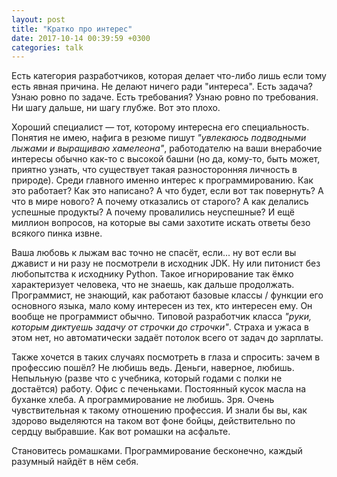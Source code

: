 ```yaml
---
layout: post
title: "Кратко про интерес"
date: 2017-10-14 00:39:59 +0300
categories: talk
---
```

Есть категория разработчиков, которая делает что-либо лишь если тому есть явная причина. Не делают ничего ради "интереса". Есть задача?
Узнаю ровно по задаче. Есть требования? Узнаю ровно по требования. Ни шагу дальше, ни шагу глубже. Вот это плохо.

Хороший специалист — тот, которому интересна его специальность. Понятия не имею, нафига в резюме пишут *"увлекаюсь подводными лыжами и выращиваю хамелеона"*, работодателю на ваши внерабочие интересы обычно как-то с высокой башни (но да, кому-то, быть может, приятно узнать, что существует такая разносторонняя личность в природе). Среди главного именно интерес к программированию. Как это работает? Как это написано? А что будет, если вот так повернуть? А что в мире нового? А почему отказались от старого? А как делались успешные продукты? А почему провалились неуспешные? И ещё миллион вопросов, на которые вы сами захотите искать ответы безо всякого пинка извне.

Ваша любовь к лыжам вас точно не спасёт, если... ну вот если вы джавист и ни разу не посмотрели в исходник JDK. Ну или питонист без любопытства к исходнику Python. Такое игнорирование так ёмко характеризует человека, что не знаешь, как дальше продолжать. Программист, не знающий, как работают базовые классы / функции его основного языка, мало кому интересен из тех, кто интересен ему. Он вообще не программист обычно. Типовой разработчик класса *"руки, которым диктуешь задачу от строчки до строчки"*. Страха и ужаса в этом нет, но автоматически задаёт потолок всего от задач до зарплаты. 

Также хочется в таких случаях посмотреть в глаза и спросить: зачем в профессию пошёл? Не любишь ведь. Деньги, наверное, любишь. Непыльную (разве что с учебника, который годами с полки не достаётся) работу. Офис с печеньками. Постоянный кусок масла на буханке хлеба. А программирование не любишь. Зря. Очень чувствительная к такому отношению профессия. И знали бы вы, как здорово выделяются на таком вот фоне бойцы, действительно по сердцу выбравшие. Как вот ромашки на асфальте.

Становитесь ромашками. Программирование бесконечно, каждый разумный найдёт в нём себя.
